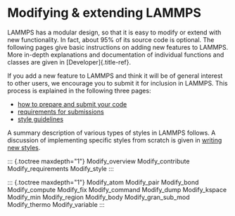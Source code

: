 # Modifying & extending LAMMPS

LAMMPS has a modular design, so that it is easy to modify or extend with
new functionality. In fact, about 95% of its source code is optional.
The following pages give basic instructions on adding new features to
LAMMPS. More in-depth explanations and documentation of individual
functions and classes are given in [Developer]{.title-ref}.

If you add a new feature to LAMMPS and think it will be of general
interest to other users, we encourage you to submit it for inclusion in
LAMMPS. This process is explained in the following three pages:

-   [how to prepare and submit your code](Modify_contribute)
-   [requirements for submissions](Modify_requirements)
-   [style guidelines](Modify_style)

A summary description of various types of styles in LAMMPS follows. A
discussion of implementing specific styles from scratch is given in
[writing new styles](Developer_write).

::: {.toctree maxdepth="1"}
Modify_overview Modify_contribute Modify_requirements Modify_style
:::

::: {.toctree maxdepth="1"}
Modify_atom Modify_pair Modify_bond Modify_compute Modify_fix
Modify_command Modify_dump Modify_kspace Modify_min Modify_region
Modify_body Modify_gran_sub_mod Modify_thermo Modify_variable
:::
